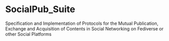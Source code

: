 # SocialPub_Suite
Specification and Implementation of Protocols for the Mutual Publication, Exchange and Acquisition of Contents in Social Networking on Fediverse or other Social Platforms
